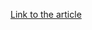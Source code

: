 [Link to the article](https://securityaffairs.com/178726/apt/russia-linked-threat-actors-targets-ukraine-with-pathwiper-wiper.html)
